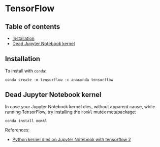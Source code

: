 # TensorFlow

## Table of contents

* [Installation](#Installation)
* [Dead Jupyter Notebook kernel](#Dead-Jupyter-Notebook-kernel)

## Installation <a name="Installation"></a>

To install with `conda`:

```
conda create -n tensorflow -c anaconda tensorflow
```

## Dead Jupyter Notebook kernel <a name="Dead-Jupyter-Notebook-kernel"></a>

In case your Jupyter Notebook kernel dies, without apparent cause, while running TensorFlow, try installing the `nomkl` mutex metapackage:

```
conda install nomkl
```

References:

* [Python kernel dies on Jupyter Notebook with tensorflow 2](https://stackoverflow.com/questions/59576397/python-kernel-dies-on-jupyter-notebook-with-tensorflow-2)
